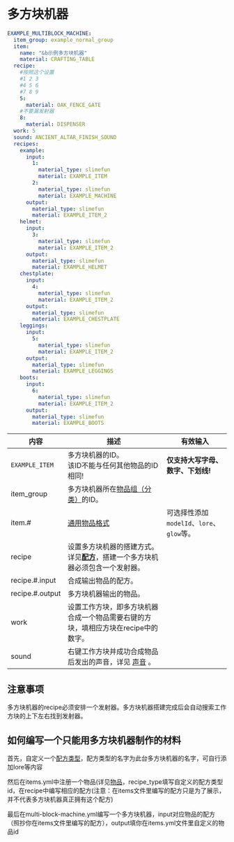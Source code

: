 # 多方块机器

```yaml
EXAMPLE_MULTIBLOCK_MACHINE:
  item_group: example_normal_group
  item:
    name: "&b示例多方块机器"
    material: CRAFTING_TABLE
  recipe:
    #按照这个设置
    #1 2 3
    #4 5 6
    #7 8 9
    5:
      material: OAK_FENCE_GATE
    #不要漏发射器
    8:
      material: DISPENSER
  work: 5
  sound: ANCIENT_ALTAR_FINISH_SOUND
  recipes:
    example:
      input:
        1:
          material_type: slimefun
          material: EXAMPLE_ITEM
        2:
          material_type: slimefun
          material: EXAMPLE_MACHINE
      output:
        material_type: slimefun
        material: EXAMPLE_ITEM_2
    helmet:
      input:
        3:
          material_type: slimefun
          material: EXAMPLE_ITEM_2
      output:
        material_type: slimefun
        material: EXAMPLE_HELMET
    chestplate:
      input:
        4:
          material_type: slimefun
          material: EXAMPLE_ITEM_2
      output:
        material_type: slimefun
        material: EXAMPLE_CHESTPLATE
    leggings:
      input:
        5:
          material_type: slimefun
          material: EXAMPLE_ITEM_2
      output:
        material_type: slimefun
        material: EXAMPLE_LEGGINGS
    boots:
      input:
        6:
          material_type: slimefun
          material: EXAMPLE_ITEM_2
      output:
        material_type: slimefun
        material: EXAMPLE_BOOTS
```

| 内容 | 描述 | 有效输入 |
| --- | ----------- | ----------------- |
| `EXAMPLE_ITEM` | 多方块机器的ID。<br>该ID不能与任何其他物品的ID相同! | **仅支持大写字母、数字、下划线!** |
| item_group | 多方块机器所在[物品组（分类）](file/groups.md)的ID。 |
| item.# | [通用物品格式](format/universal-item-format.md)| 可选择性添加`modelId`、`lore`、`glow`等。 |
| recipe | 设置多方块机器的搭建方式。详见[**配方**](format/recipe.md)，搭建一个多方块机器必须包含一个发射器。 |
| recipe.#.input | 合成输出物品的配方。 |
| recipe.#.output | 多方块机器输出的物品。 |
| work| 设置工作方块，即多方块机器合成一个物品需要右键的方块，填相应方块在recipe中的数字。 |
| sound | 右键工作方块并成功合成物品后发出的声音，详见 [声音](https://slimefun.github.io/javadocs/Slimefun4/docs/io/github/thebusybiscuit/slimefun4/core/services/sounds/SoundEffect.html) 。 |


## 注意事项

多方块机器的recipe必须安排一个发射器。多方块机器搭建完成后会自动搜索工作方块的上下左右找到发射器。

## 如何编写一个只能用多方块机器制作的材料

首先，自定义一个[配方类型](file/recipe_type.md)，配方类型的名字为此台多方块机器的名字，可自行添加lore等内容

然后在items.yml中注册一个物品(详见[物品](file/items.md)，recipe_type填写自定义的配方类型id，在recipe中编写相应的配方(注意：在items文件里编写的配方只是为了展示，并不代表多方块机器真正拥有这个配方)

最后在multi-block-machine.yml编写一个多方块机器，input对应物品的配方（照抄你在items文件里编写的配方），output填你在items.yml文件里自定义的物品id

